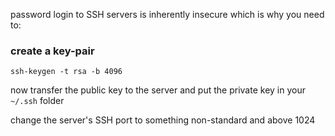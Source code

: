 password login to SSH servers is inherently insecure which is why you need to:

### create a key-pair
`ssh-keygen -t rsa -b 4096`

now transfer the public key to the server
and put the private key in your `~/.ssh` folder

change the server's SSH port to something non-standard and above 1024